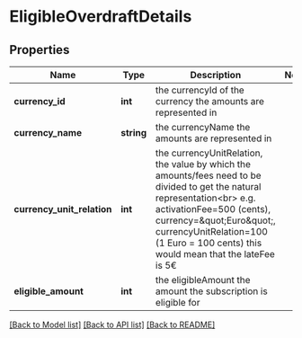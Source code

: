 # EligibleOverdraftDetails

## Properties
Name | Type | Description | Notes
------------ | ------------- | ------------- | -------------
**currency_id** | **int** | the currencyId of the currency the amounts are represented in | 
**currency_name** | **string** | the currencyName the amounts are represented in | 
**currency_unit_relation** | **int** | the currencyUnitRelation, the value by which the amounts/fees need to be divided to get the natural representation&lt;br&gt; e.g. activationFee&#x3D;500 (cents), currency&#x3D;\&quot;Euro\&quot;, currencyUnitRelation&#x3D;100 (1 Euro &#x3D; 100 cents) this would mean that the lateFee is 5€ | 
**eligible_amount** | **int** | the eligibleAmount the amount the subscription is eligible for | 

[[Back to Model list]](../README.md#documentation-for-models) [[Back to API list]](../README.md#documentation-for-api-endpoints) [[Back to README]](../README.md)


